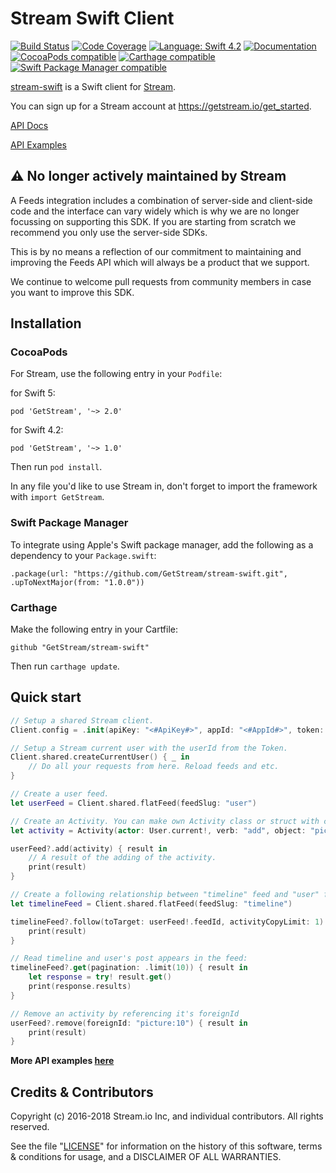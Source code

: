 # Stream Swift Client

[![Build Status](https://github.com/GetStream/stream-swift/workflows/CI/badge.svg)](https://github.com/GetStream/stream-swift/actions)
[![Code Coverage](https://codecov.io/gh/GetStream/stream-swift/branch/master/graph/badge.svg)](https://codecov.io/gh/GetStream/stream-swift)
[![Language: Swift 4.2](https://img.shields.io/badge/Swift-4.2-orange.svg)](https://swift.org)
[![Documentation](https://github.com/GetStream/stream-swift/blob/master/docs/badge.svg)](https://getstream.github.io/stream-swift/)
[![CocoaPods compatible](https://img.shields.io/cocoapods/v/GetStream.svg)](https://cocoapods.org/pods/GetStream)
[![Carthage compatible](https://img.shields.io/badge/Carthage-compatible-4BC51D.svg?style=flat)](https://github.com/Carthage/Carthage)
[![Swift Package Manager compatible](https://img.shields.io/badge/Swift%20Package%20Manager-compatible-brightgreen.svg)](https://github.com/apple/swift-package-manager)

[stream-swift](https://github.com/GetStream/stream-swift) is a Swift client for [Stream](https://getstream.io/).

You can sign up for a Stream account at https://getstream.io/get_started.

[API Docs](https://getstream.github.io/stream-swift/)

[API Examples](https://github.com/GetStream/stream-swift/wiki)</b>

## :warning: No longer actively maintained by Stream

A Feeds integration includes a combination of server-side and client-side code and the interface can vary widely which is why we are no longer focussing on supporting this SDK. If you are starting from scratch we recommend you only use the server-side SDKs. 

This is by no means a reflection of our commitment to maintaining and improving the Feeds API which will always be a product that we support.

We continue to welcome pull requests from community members in case you want to improve this SDK.

## Installation

### CocoaPods

For Stream, use the following entry in your `Podfile`:

for Swift 5:
```
pod 'GetStream', '~> 2.0'
```
for Swift 4.2:
```
pod 'GetStream', '~> 1.0'
```
Then run `pod install`.

In any file you'd like to use Stream in, don't forget to import the framework with `import GetStream`.

### Swift Package Manager

To integrate using Apple's Swift package manager, add the following as a dependency to your `Package.swift`:
```
.package(url: "https://github.com/GetStream/stream-swift.git", .upToNextMajor(from: "1.0.0"))
```

### Carthage

Make the following entry in your Cartfile:
```
github "GetStream/stream-swift"
```
Then run `carthage update`.

## Quick start

```swift
// Setup a shared Stream client.
Client.config = .init(apiKey: "<#ApiKey#>", appId: "<#AppId#>", token: "<#Token#>")

// Setup a Stream current user with the userId from the Token.
Client.shared.createCurrentUser() { _ in 
    // Do all your requests from here. Reload feeds and etc.
}

// Create a user feed.
let userFeed = Client.shared.flatFeed(feedSlug: "user")

// Create an Activity. You can make own Activity class or struct with custom properties.
let activity = Activity(actor: User.current!, verb: "add", object: "picture:10", foreignId: "picture:10")

userFeed?.add(activity) { result in
    // A result of the adding of the activity.
    print(result)
}

// Create a following relationship between "timeline" feed and "user" feed:
let timelineFeed = Client.shared.flatFeed(feedSlug: "timeline")

timelineFeed?.follow(toTarget: userFeed!.feedId, activityCopyLimit: 1) { result in
    print(result)
}

// Read timeline and user's post appears in the feed:
timelineFeed?.get(pagination: .limit(10)) { result in
    let response = try! result.get()
    print(response.results)
}

// Remove an activity by referencing it's foreignId
userFeed?.remove(foreignId: "picture:10") { result in
    print(result)
}
```

<b>More API examples [here](https://github.com/GetStream/stream-swift/wiki)</b>

## Credits & Contributors

Copyright (c) 2016-2018 Stream.io Inc, and individual contributors. All rights reserved.

See the file "[LICENSE](https://github.com/GetStream/stream-swift/blob/master/LICENSE)" for information on the history of this software, terms & conditions for usage, and a DISCLAIMER OF ALL WARRANTIES.
